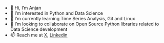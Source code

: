 - 👋 Hi, I’m Anjan
- 👀 I’m interested in Python and Data Science
- 🌱 I’m currently learning Time Series Analysis, Git and Linux
- 💞️ I’m looking to collaborate on Open Source Python libraries related to Data Science development
- 📫 Reach me at [X](https://x.com/dat_anjan), [Linkedin](https://www.linkedin.com/in/anjanmon/)

